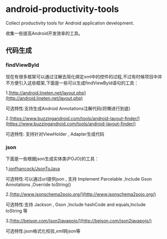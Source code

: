 # android-productivity-tools
Collect productivity tools for Android application development.

收集一些提高Android开发效率的工具。

## 代码生成
### findViewById
现在有很多框架可以通过注解去简化绑定xml中的控件的过程,不过有时候项目中并不方便引入这些框架,下面是一些可以生成findViewById语句的工具：

1.[http://android.lineten.net/layout.php](http://android.lineten.net/layout.php)

可选特性:支持生成Android Annotations注解代码(将懒进行到底)

2.[https://www.buzzingandroid.com/tools/android-layout-finder/](https://www.buzzingandroid.com/tools/android-layout-finder/)

可选特性: 支持针对ViewHolder , Adapter生成代码

### json
下面是一些根据json生成实体类(POJO)的工具：

1.[jonfhancock/JsonToJava](https://github.com/jonfhancock/JsonToJava)

可选特性:可以通过url提供json , 支持 Implement Parcelable ,Include Gson Annotations ,Override toString() 

2.[http://www.jsonschema2pojo.org/](http://www.jsonschema2pojo.org/)

可选特性:支持 Jackson , Gson ,Include hashCode and equals,Include toString 等

3.[http://bejson.com/json2javapojo/](http://bejson.com/json2javapojo/)

可选特性:json格式化校验,xml转json等

